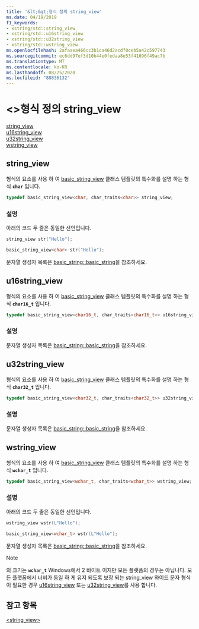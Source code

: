 ```yaml
---
title: '&lt;&gt;형식 정의 string_view'
ms.date: 04/19/2019
f1_keywords:
- xstring/std::string_view
- xstring/std::u16string_view
- xstring/std::u32string_view
- xstring/std::wstring_view
ms.openlocfilehash: 2afaaea466cc3b1ca46d2acdf0ceb5a42c597743
ms.sourcegitcommit: ec6dd97ef3d10b44e0fedaa8e53f41696f49ac7b
ms.translationtype: MT
ms.contentlocale: ko-KR
ms.lasthandoff: 08/25/2020
ms.locfileid: "88836132"
---
```

# <a name="ltstring_viewgt-typedefs"></a>&lt;&gt;형식 정의 string_view

[string_view](#string_view)\
[u16string_view](#u16string_view)\
[u32string_view](#u32string_view)\
[wstring_view](#wstring_view)

## <a name="string_view"></a><a name="string_view"></a> string_view

형식의 요소를 사용 하 여 [basic_string_view](../standard-library/basic-string-view-class.md) 클래스 템플릿의 특수화를 설명 하는 형식 **`char`** 입니다.

```cpp
typedef basic_string_view<char, char_traits<char>> string_view;
```

### <a name="remarks"></a>설명

아래의 코드 두 줄은 동일한 선언입니다.

```cpp
string_view str("Hello");

basic_string_view<char> str("Hello");
```

문자열 생성자 목록은 [basic_string::basic_string](../standard-library/basic-string-class.md#basic_string)을 참조하세요.

## <a name="u16string_view"></a><a name="u16string_view"></a> u16string_view

형식의 요소를 사용 하 여 [basic_string_view](../standard-library/basic-string-view-class.md) 클래스 템플릿의 특수화를 설명 하는 형식 **`char16_t`** 입니다.

```cpp
typedef basic_string_view<char16_t, char_traits<char16_t>> u16string_view;
```

### <a name="remarks"></a>설명

문자열 생성자 목록은 [basic_string::basic_string](../standard-library/basic-string-class.md#basic_string)을 참조하세요.

## <a name="u32string_view"></a><a name="u32string_view"></a> u32string_view

형식의 요소를 사용 하 여 [basic_string_view](../standard-library/basic-string-view-class.md) 클래스 템플릿의 특수화를 설명 하는 형식 **`char32_t`** 입니다.

```cpp
typedef basic_string_view<char32_t, char_traits<char32_t>> u32string_view;
```

### <a name="remarks"></a>설명

문자열 생성자 목록은 [basic_string::basic_string](../standard-library/basic-string-class.md#basic_string)을 참조하세요.

## <a name="wstring_view"></a><a name="wstring_view"></a> wstring_view

형식의 요소를 사용 하 여 [basic_string_view](../standard-library/basic-string-view-class.md) 클래스 템플릿의 특수화를 설명 하는 형식 **`wchar_t`** 입니다.

```cpp
typedef basic_string_view<wchar_t, char_traits<wchar_t>> wstring_view;
```

### <a name="remarks"></a>설명

아래의 코드 두 줄은 동일한 선언입니다.

```cpp
wstring_view wstr(L"Hello");

basic_string_view<wchar_t> wstr(L"Hello");
```

문자열 생성자 목록은 [basic_string::basic_string](../standard-library/basic-string-class.md#basic_string)을 참조하세요.

> [!NOTE]
> 의 크기는 **`wchar_t`** Windows에서 2 바이트 이지만 모든 플랫폼의 경우는 아닙니다. 모든 플랫폼에서 너비가 동일 하 게 유지 되도록 보장 되는 string_view 와이드 문자 형식이 필요한 경우 [u16string_view](../standard-library/string-view-typedefs.md#u16string_view) 또는 [u32string_view](../standard-library/string-view-typedefs.md#u32string_view)를 사용 합니다.

## <a name="see-also"></a>참고 항목

[\<string_view>](../standard-library/string-view.md)
